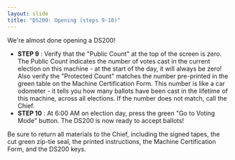 ```yaml
---
layout: slide
title: "DS200: Opening (steps 9-10)"
---
```


We&#39;re almost done opening a DS200!

- **STEP 9** : Verify that the &quot;Public Count&quot; at the top of the screen is zero. The Public Count indicates the number of votes cast in the current election on this machine - at the start of the day, it will always be zero! Also verify the &quot;Protected Count&quot; matches the number pre-printed in the green table on the Machine Certification Form. This number is like a car odometer - it tells you how many ballots have been cast in the lifetime of this machine, across all elections. If the number does not match, call the Chief.
- **STEP 10** : At 6:00 AM on election day, press the green &quot;Go to Voting Mode&quot; button. The DS200 is now ready to accept ballots!

Be sure to return all materials to the Chief, including the signed tapes, the cut green zip-tie seal, the printed instructions, the Machine Certification Form, and the DS200 keys.